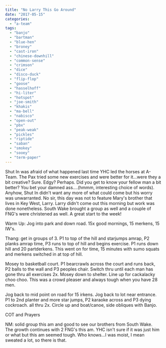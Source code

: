 ```yaml
---
title: "No Larry This Go Around"
date: "2017-05-15"
categories: 
  - "a-team"
tags: 
  - "banjo"
  - "bartman"
  - "blue-hen"
  - "broney"
  - "cast-iron"
  - "chinese-downhill"
  - "common-sense"
  - "crimson"
  - "dice"
  - "disco-duck"
  - "flip-flop"
  - "goose"
  - "hasselhoff"
  - "hi-liter"
  - "hotspot"
  - "joe-smith"
  - "khakis"
  - "ma-bell"
  - "nabisco"
  - "open-out"
  - "pbx"
  - "peak-weak"
  - "pickles"
  - "riptide"
  - "saban"
  - "smokey"
  - "sooey"
  - "term-paper"
---
```


Shut In was afraid of what happened last time YHC led the horses at A-Team. The Pax tried some new exercises and were better for it...were they a bit creative? Sure. Edgy? Perhaps. Did you get to know your fellow man a bit better? You bet your damned ass....(hmmm, interesting choice of words). Anyhow, Shut In didn't want any more of what could come but his worry was unwarranted. No sir, this day was not to feature Mary's brother that lives in Key West, Larry. Larry didn't come out this morning but work was done nonetheless. South Wake brought a group as well and a couple of FNG's were christened as well. A great start to the week!

Warm Up: Jog into park and down road. 15x good mornings, 15 merkens, 15 IW's.

Thang: get in groups of 3. P1 to top of the hill and starjumps amrap, P2 planks amrap time, P3 runs to top of hill and begins exercise. P1 runs down hill and 20 partderkens. This went on for time, 15 minutes with sumo squats and merkens switched in at top of hill.

Mosey to basketball court. P1 bearcrawls across the court and runs back, P2 balls to the wall and P3 peoples chair. Switch thru until each man has gone thru all exercises 2x. Mosey down to shelter. Line up for cackalacky choo choo. This was a crowd pleaser and always tough when you have 28 men.

Jog back to mid point on road for 15 irkens. Jog back to lot near entrance. P1 to 2nd planter and more star jumps, P2 karaoke across and P3 dying cockroach. all thru 2x. Circle up and boat/canoe, side obliques with Banjo.

COT and Prayers

NM: solid group this am and good to see our brothers from South Wake. The growth continues with 2 FNG's this am. YHC isn't sure if it was just him or what but this am seemed tough. Who knows...I was moist, I mean sweated a lot, so there is that.
